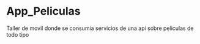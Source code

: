 # App_Peliculas
Taller de movil donde se consumia servicios de una api sobre peliculas de todo tipo
